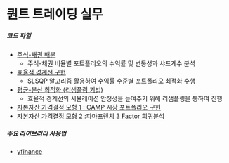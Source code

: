 # 퀀트 트레이딩 실무

##### 코드 파일
- [주식-채권 배분](./jupyter/StocksAndBonds_Distribution.ipynb)
    - 주식-채권 비율별 포트폴리오의 수익률 및 변동성과 샤프계수 분석  
- [효율적 경계선 구현](./jupyter/Efficient_Frontier.ipynb)  
    - SLSQP 알고리즘 활용하여 수익률 수준별 포트폴리오 최적화 수행  
- [평균-분산 최적화 (리샘플링 기법)](./jupyter/Mean_Variance_Optimization_Resampling.ipynb)  
    - 효율적 경계선의 시뮬레이션 안정성을 높여주기 위해 리샘플링을 통하여 진행  
- [자본자산 가격결정 모형 1 : CAMP 시장 포트폴리오 구현](./jupyter/CAMP_1.ipynb)  
- [자본자산 가격결정 모형 2 :파마프렌치 3 Factor 회귀분석](./jupyter/Fama-French_3-Factor_regression.ipynb)

##### 주요 라이브러리 사용법
- [yfinance](./jupyter/yfinance_tutorial.ipynb)  